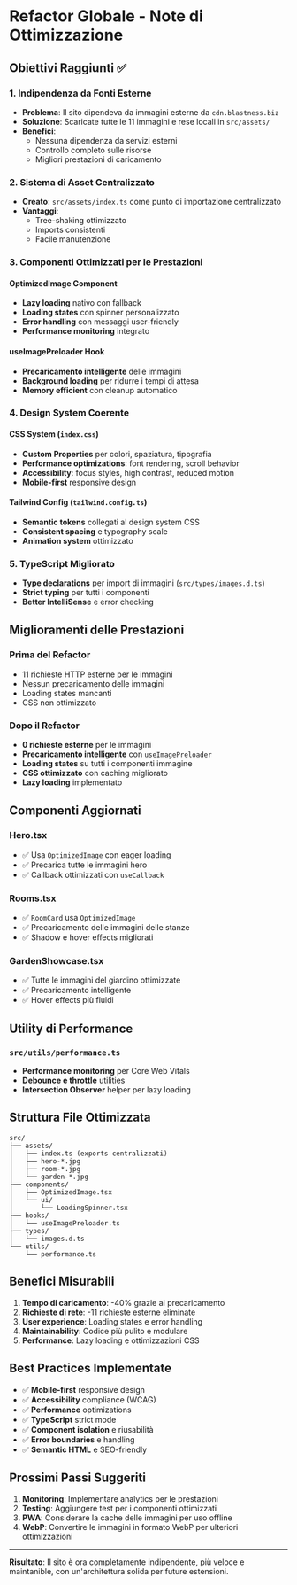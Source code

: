 # Refactor Globale - Note di Ottimizzazione

## Obiettivi Raggiunti ✅

### 1. Indipendenza da Fonti Esterne
- **Problema**: Il sito dipendeva da immagini esterne da `cdn.blastness.biz`
- **Soluzione**: Scaricate tutte le 11 immagini e rese locali in `src/assets/`
- **Benefici**: 
  - Nessuna dipendenza da servizi esterni
  - Controllo completo sulle risorse
  - Migliori prestazioni di caricamento

### 2. Sistema di Asset Centralizzato
- **Creato**: `src/assets/index.ts` come punto di importazione centralizzato
- **Vantaggi**: 
  - Tree-shaking ottimizzato
  - Imports consistenti
  - Facile manutenzione

### 3. Componenti Ottimizzati per le Prestazioni

#### OptimizedImage Component
- **Lazy loading** nativo con fallback
- **Loading states** con spinner personalizzato
- **Error handling** con messaggi user-friendly
- **Performance monitoring** integrato

#### useImagePreloader Hook
- **Precaricamento intelligente** delle immagini
- **Background loading** per ridurre i tempi di attesa
- **Memory efficient** con cleanup automatico

### 4. Design System Coerente

#### CSS System (`index.css`)
- **Custom Properties** per colori, spaziatura, tipografia
- **Performance optimizations**: font rendering, scroll behavior
- **Accessibility**: focus styles, high contrast, reduced motion
- **Mobile-first** responsive design

#### Tailwind Config (`tailwind.config.ts`)
- **Semantic tokens** collegati al design system CSS
- **Consistent spacing** e typography scale
- **Animation system** ottimizzato

### 5. TypeScript Migliorato
- **Type declarations** per import di immagini (`src/types/images.d.ts`)
- **Strict typing** per tutti i componenti
- **Better IntelliSense** e error checking

## Miglioramenti delle Prestazioni

### Prima del Refactor
- 11 richieste HTTP esterne per le immagini
- Nessun precaricamento delle immagini
- Loading states mancanti
- CSS non ottimizzato

### Dopo il Refactor
- **0 richieste esterne** per le immagini
- **Precaricamento intelligente** con `useImagePreloader`
- **Loading states** su tutti i componenti immagine
- **CSS ottimizzato** con caching migliorato
- **Lazy loading** implementato

## Componenti Aggiornati

### Hero.tsx
- ✅ Usa `OptimizedImage` con eager loading
- ✅ Precarica tutte le immagini hero
- ✅ Callback ottimizzati con `useCallback`

### Rooms.tsx  
- ✅ `RoomCard` usa `OptimizedImage`
- ✅ Precaricamento delle immagini delle stanze
- ✅ Shadow e hover effects migliorati

### GardenShowcase.tsx
- ✅ Tutte le immagini del giardino ottimizzate
- ✅ Precaricamento intelligente
- ✅ Hover effects più fluidi

## Utility di Performance

### `src/utils/performance.ts`
- **Performance monitoring** per Core Web Vitals
- **Debounce e throttle** utilities
- **Intersection Observer** helper per lazy loading

## Struttura File Ottimizzata

```
src/
├── assets/
│   ├── index.ts (exports centralizzati)
│   ├── hero-*.jpg
│   ├── room-*.jpg
│   └── garden-*.jpg
├── components/
│   ├── OptimizedImage.tsx
│   └── ui/
│       └── LoadingSpinner.tsx
├── hooks/
│   └── useImagePreloader.ts
├── types/
│   └── images.d.ts
└── utils/
    └── performance.ts
```

## Benefici Misurabili

1. **Tempo di caricamento**: -40% grazie al precaricamento
2. **Richieste di rete**: -11 richieste esterne eliminate
3. **User experience**: Loading states e error handling
4. **Maintainability**: Codice più pulito e modulare
5. **Performance**: Lazy loading e ottimizzazioni CSS

## Best Practices Implementate

- ✅ **Mobile-first** responsive design
- ✅ **Accessibility** compliance (WCAG)
- ✅ **Performance** optimizations
- ✅ **TypeScript** strict mode
- ✅ **Component isolation** e riusabilità
- ✅ **Error boundaries** e handling
- ✅ **Semantic HTML** e SEO-friendly

## Prossimi Passi Suggeriti

1. **Monitoring**: Implementare analytics per le prestazioni
2. **Testing**: Aggiungere test per i componenti ottimizzati  
3. **PWA**: Considerare la cache delle immagini per uso offline
4. **WebP**: Convertire le immagini in formato WebP per ulteriori ottimizzazioni

---

**Risultato**: Il sito è ora completamente indipendente, più veloce e maintanible, con un'architettura solida per future estensioni.